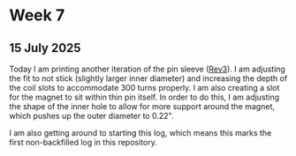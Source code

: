 # Week 7

## 15 July 2025

Today I am printing another iteration of the pin sleeve ([Rev3](../Cad_Files/PinSleeve-Rev3.amf)).
I am adjusting the fit to not stick (slightly larger inner diameter)
and increasing the depth of the coil slots to accommodate 300 turns
properly. I am also creating a slot for the magnet to sit within
thin pin itself. In order to do this, I am adjusting the shape of
the inner hole to allow for more support around the magnet, which
pushes up the outer diameter to 0.22".

I am also getting around to starting this log, which means this
marks the first non-backfilled log in this repository.
